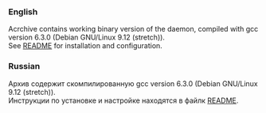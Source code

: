 ### English
Acrchive contains working binary version of the daemon, compiled with gcc version 6.3.0 (Debian GNU/Linux 9.12 (stretch)).<br>
See [README](/README.md) for installation and configuration.

### Russian
Архив содержит скомпилированную gcc version 6.3.0 (Debian GNU/Linux 9.12 (stretch)).<br>
Инструкции по установке и настройке находятся в файлк [README](/ru/README.md).
